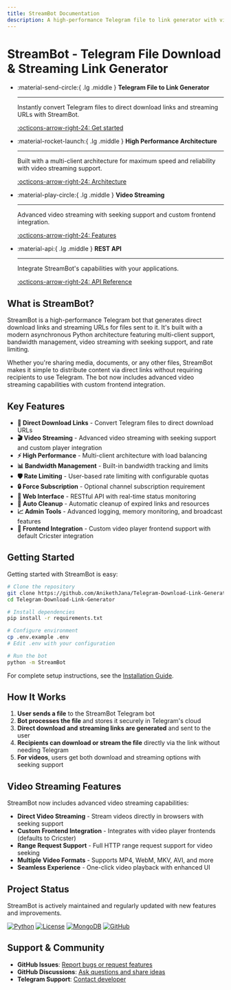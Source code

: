 ```yaml
---
title: StreamBot Documentation
description: A high-performance Telegram file to link generator with video streaming capabilities
---
```


# StreamBot - Telegram File Download & Streaming Link Generator

<div class="grid cards" markdown>

- :material-send-circle:{ .lg .middle } **Telegram File to Link Generator**

    ---

    Instantly convert Telegram files to direct download links and streaming URLs with StreamBot.

    [:octicons-arrow-right-24: Get started](#getting-started)

- :material-rocket-launch:{ .lg .middle } **High Performance Architecture**

    ---

    Built with a multi-client architecture for maximum speed and reliability with video streaming support.

    [:octicons-arrow-right-24: Architecture](developer-guide/architecture.md)

- :material-play-circle:{ .lg .middle } **Video Streaming**

    ---

    Advanced video streaming with seeking support and custom frontend integration.

    [:octicons-arrow-right-24: Features](user-guide/overview.md)

- :material-api:{ .lg .middle } **REST API**

    ---

    Integrate StreamBot's capabilities with your applications.

    [:octicons-arrow-right-24: API Reference](api/overview.md)

</div>

## What is StreamBot?

StreamBot is a high-performance Telegram bot that generates direct download links and streaming URLs for files sent to it. It's built with a modern asynchronous Python architecture featuring multi-client support, bandwidth management, video streaming with seeking support, and rate limiting.

Whether you're sharing media, documents, or any other files, StreamBot makes it simple to distribute content via direct links without requiring recipients to use Telegram. The bot now includes advanced video streaming capabilities with custom frontend integration.

## Key Features

- **🔗 Direct Download Links** - Convert Telegram files to direct download URLs
- **🎬 Video Streaming** - Advanced video streaming with seeking support and custom player integration
- **⚡ High Performance** - Multi-client architecture with load balancing
- **📊 Bandwidth Management** - Built-in bandwidth tracking and limits
- **🛡️ Rate Limiting** - User-based rate limiting with configurable quotas
- **🔒 Force Subscription** - Optional channel subscription requirement
- **📱 Web Interface** - RESTful API with real-time status monitoring
- **🧹 Auto Cleanup** - Automatic cleanup of expired links and resources
- **📈 Admin Tools** - Advanced logging, memory monitoring, and broadcast features
- **🎯 Frontend Integration** - Custom video player frontend support with default Cricster integration

## Getting Started

Getting started with StreamBot is easy:

```bash
# Clone the repository
git clone https://github.com/AnikethJana/Telegram-Download-Link-Generator.git
cd Telegram-Download-Link-Generator

# Install dependencies
pip install -r requirements.txt

# Configure environment
cp .env.example .env
# Edit .env with your configuration

# Run the bot
python -m StreamBot
```

For complete setup instructions, see the [Installation Guide](getting-started/installation.md).

## How It Works

1. **User sends a file** to the StreamBot Telegram bot
2. **Bot processes the file** and stores it securely in Telegram's cloud
3. **Direct download and streaming links are generated** and sent to the user
4. **Recipients can download or stream the file** directly via the link without needing Telegram
5. **For videos**, users get both download and streaming options with seeking support

## Video Streaming Features

StreamBot now includes advanced video streaming capabilities:

- **Direct Video Streaming** - Stream videos directly in browsers with seeking support
- **Custom Frontend Integration** - Integrates with video player frontends (defaults to Cricster)
- **Range Request Support** - Full HTTP range request support for video seeking
- **Multiple Video Formats** - Supports MP4, WebM, MKV, AVI, and more
- **Seamless Experience** - One-click video playback with enhanced UI

## Project Status

StreamBot is actively maintained and regularly updated with new features and improvements.

[![Python](https://img.shields.io/badge/Python-3.11+-blue.svg)](https://python.org)
[![License](https://img.shields.io/badge/License-MIT-green.svg)](about/license.md)
[![MongoDB](https://img.shields.io/badge/Database-MongoDB-green.svg)](https://mongodb.com)
[![GitHub](https://img.shields.io/badge/GitHub-Repository-black.svg)](https://github.com/AnikethJana/Telegram-Download-Link-Generator)

## Support & Community

- **GitHub Issues**: [Report bugs or request features](https://github.com/AnikethJana/Telegram-Download-Link-Generator/issues)
- **GitHub Discussions**: [Ask questions and share ideas](https://github.com/AnikethJana/Telegram-Download-Link-Generator/discussions)
- **Telegram Support**: [Contact developer](https://t.me/ajmods_bot) 